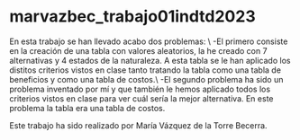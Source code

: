 # marvazbec_trabajo01indtd2023
En esta trabajo se han llevado acabo dos problemas: \\
 -El primero consiste en la creación de una tabla con valores aleatorios, la he creado con 7 alternativas y 4 estados de la naturaleza. A esta tabla se le han aplicado los distitos criterios vistos en clase tanto tratando la tabla como una tabla de beneficios y como una tabla de costos.\\
 -El segundo problema ha sido un problema inventado por mí y que también le hemos aplicado todos los criterios vistos en clase para ver cuál sería la mejor alternativa. En este problema la tabla era una tabla de costos.

 Este trabajo ha sido realizado por María Vázquez de la Torre Becerra.
